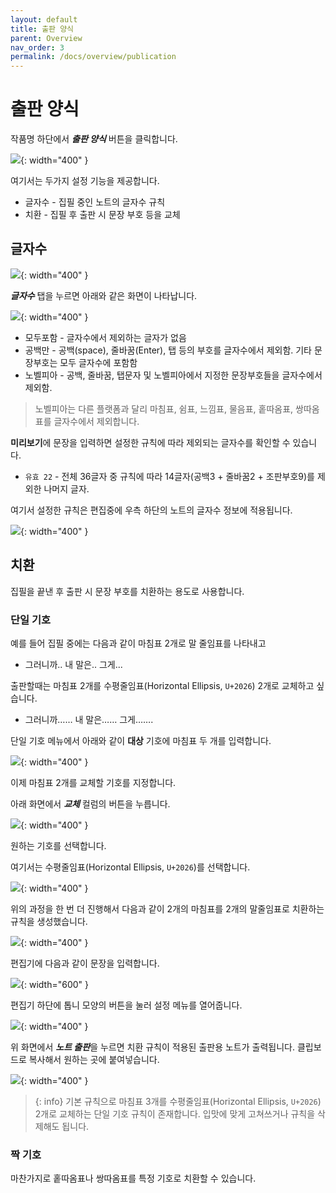 ```yaml
---
layout: default
title: 출판 양식
parent: Overview
nav_order: 3
permalink: /docs/overview/publication
---
```


# 출판 양식

작품명 하단에서 ***출판 양식*** 버튼을 클릭합니다.

![](../../assets/images/ssda_02_overview_13.png){: width="400" }

여기서는 두가지 설정 기능을 제공합니다.

* 글자수 - 집필 중인 노트의 글자수 규칙
* 치환 - 집필 후 출판 시 문장 부호 등을 교체

## 글자수

![](../../assets/images/ssda_02_overview_14.png){: width="400" }

***글자수*** 탭을 누르면 아래와 같은 화면이 나타납니다.

![](../../assets/images/ssda_02_overview_15.png){: width="400" }

* 모두포함 - 글자수에서 제외하는 글자가 없음
* 공백만 - 공백(space), 줄바꿈(Enter), 탭 등의 부호를 글자수에서 제외함. 기타 문장부호는 모두 글자수에 포함함
* 노벨피아 - 공백, 줄바꿈, 탭문자 및 노벨피아에서 지정한 문장부호들을 글자수에서 제외함.

> 노벨피아는 다른 플랫폼과 달리 마침표, 쉼표, 느낌표, 물음표, 홑따옴표, 쌍따옴표를 글자수에서 제외합니다.

**미리보기**에 문장을 입력하면 설정한 규칙에 따라 제외되는 글자수를 확인할 수 있습니다.

* `유효 22` - 전체 36글자 중 규칙에 따라 14글자(공백3 + 줄바꿈2 + 조판부호9)를 제외한 나머지 글자.

여기서 설정한 규칙은 편집중에 우측 하단의 노트의 글자수 정보에 적용됩니다.

![](../../assets/images/ssda_02_overview_16.png){: width="400" }

## 치환

집필을 끝낸 후 출판 시 문장 부호를 치환하는 용도로 사용합니다.

### 단일 기호

예를 들어 집필 중에는 다음과 같이 마침표 2개로 말 줄임표를 나타내고

* 그러니까.. 내 말은.. 그게..\.

출판할때는 마침표 2개를 수평줄임표(Horizontal Ellipsis, `U+2026`) 2개로 교체하고 싶습니다.

* 그러니까…… 내 말은…… 그게…….

단일 기호 메뉴에서 아래와 같이 **대상** 기호에 마침표 두 개를 입력합니다.

![](../../assets/images/ssda_02_overview_17.png){: width="400" }

이제 마침표 2개를 교체할 기호를 지정합니다.

아래 화면에서 ***교체*** 컬럼의 버튼을 누릅니다.

![](../../assets/images/ssda_02_overview_18.png){: width="400" }

원하는 기호를 선택합니다.

여기서는 수평줄임표(Horizontal Ellipsis, `U+2026`)를 선택합니다.

![](../../assets/images/ssda_02_overview_19.png){: width="400" }

위의 과정을 한 번 더 진행해서 다음과 같이 2개의 마침표를 2개의 말줄임표로 치환하는 규칙을 생성했습니다.

![](../../assets/images/ssda_02_overview_20.png){: width="400" }

편집기에 다음과 같이 문장을 입력합니다.

![](../../assets/images/ssda_02_overview_21.png){: width="600" }

편집기 하단에 톱니 모양의 버튼을 눌러 설정 메뉴를 열어줍니다.

![](../../assets/images/ssda_02_overview_22.png){: width="400" }

위 화면에서 ***노트 출판***을 누르면 치환 규칙이 적용된 출판용 노트가 출력됩니다. 클립보드로 복사해서 원하는 곳에 붙여넣습니다.

![](../../assets/images/ssda_02_overview_23.png){: width="400" }

>{: info} 기본 규칙으로 마침표 3개를 수평줄임표(Horizontal Ellipsis, `U+2026`) 2개로 교체하는 단일 기호 규칙이 존재합니다. 입맛에 맞게 고쳐쓰거나 규칙을 삭제해도 됩니다.


### 짝 기호

마찬가지로 홑따옴표나 쌍따옴표를 특정 기호로 치환할 수 있습니다.




